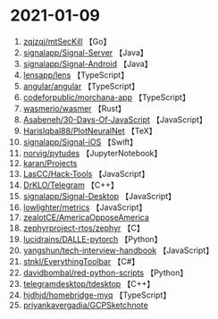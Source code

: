 # 2021-01-09

1. [zqjzqj/mtSecKill](https://github.com/zqjzqj/mtSecKill) 【Go】
2. [signalapp/Signal-Server](https://github.com/signalapp/Signal-Server) 【Java】
3. [signalapp/Signal-Android](https://github.com/signalapp/Signal-Android) 【Java】
4. [lensapp/lens](https://github.com/lensapp/lens) 【TypeScript】
5. [angular/angular](https://github.com/angular/angular) 【TypeScript】
6. [codeforpublic/morchana-app](https://github.com/codeforpublic/morchana-app) 【TypeScript】
7. [wasmerio/wasmer](https://github.com/wasmerio/wasmer) 【Rust】
8. [Asabeneh/30-Days-Of-JavaScript](https://github.com/Asabeneh/30-Days-Of-JavaScript) 【JavaScript】
9. [HarisIqbal88/PlotNeuralNet](https://github.com/HarisIqbal88/PlotNeuralNet) 【TeX】
10. [signalapp/Signal-iOS](https://github.com/signalapp/Signal-iOS) 【Swift】
11. [norvig/pytudes](https://github.com/norvig/pytudes) 【JupyterNotebook】
12. [karan/Projects](https://github.com/karan/Projects) 
13. [LasCC/Hack-Tools](https://github.com/LasCC/Hack-Tools) 【JavaScript】
14. [DrKLO/Telegram](https://github.com/DrKLO/Telegram) 【C++】
15. [signalapp/Signal-Desktop](https://github.com/signalapp/Signal-Desktop) 【JavaScript】
16. [lowlighter/metrics](https://github.com/lowlighter/metrics) 【JavaScript】
17. [zealotCE/AmericaOpposeAmerica](https://github.com/zealotCE/AmericaOpposeAmerica) 
18. [zephyrproject-rtos/zephyr](https://github.com/zephyrproject-rtos/zephyr) 【C】
19. [lucidrains/DALLE-pytorch](https://github.com/lucidrains/DALLE-pytorch) 【Python】
20. [yangshun/tech-interview-handbook](https://github.com/yangshun/tech-interview-handbook) 【JavaScript】
21. [stnkl/EverythingToolbar](https://github.com/stnkl/EverythingToolbar) 【C#】
22. [davidbombal/red-python-scripts](https://github.com/davidbombal/red-python-scripts) 【Python】
23. [telegramdesktop/tdesktop](https://github.com/telegramdesktop/tdesktop) 【C++】
24. [hjdhjd/homebridge-myq](https://github.com/hjdhjd/homebridge-myq) 【TypeScript】
25. [priyankavergadia/GCPSketchnote](https://github.com/priyankavergadia/GCPSketchnote) 
